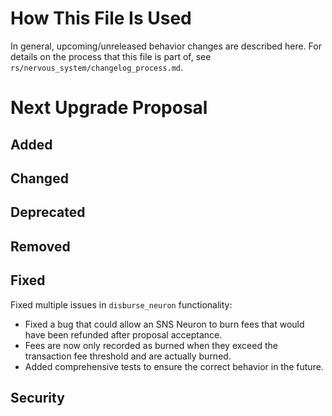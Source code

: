 # How This File Is Used

In general, upcoming/unreleased behavior changes are described here. For details
on the process that this file is part of, see
`rs/nervous_system/changelog_process.md`.

# Next Upgrade Proposal

## Added


## Changed

## Deprecated

## Removed

## Fixed

Fixed multiple issues in `disburse_neuron` functionality:

- Fixed a bug that could allow an SNS Neuron to burn fees that would have been refunded after proposal acceptance.
- Fees are now only recorded as burned when they exceed the transaction fee threshold and are actually burned.
- Added comprehensive tests to ensure the correct behavior in the future.

## Security
